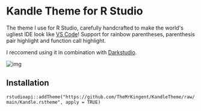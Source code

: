 # Kandle Theme for R Studio

The theme I use for R Studio, carefully handcrafted to make the world's ugliest IDE look like [VS Code](https://github.com/tal7aouy/theme)! Support for rainbow parentheses, parenthesis pair highlight and function call highlight.

I reccomend using it in combination with [Darkstudio](https://github.com/rileytwo/darkstudio).
 
![img](screenshot.png)

## Installation

``rstudioapi::addTheme("https://github.com/TheMrKingent/KandleTheme/raw/main/Kandle.rstheme", apply = TRUE)``